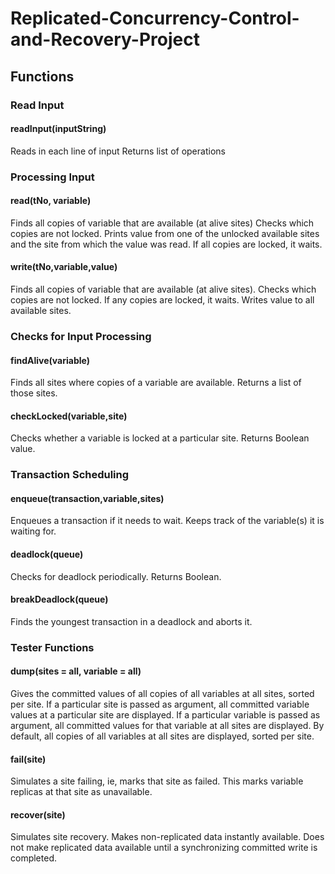 # Replicated-Concurrency-Control-and-Recovery-Project

## Functions

### Read Input
#### readInput(inputString)
Reads in each line of input Returns list of operations
### Processing Input
#### read(tNo, variable)
Finds all copies of variable that are available (at alive sites)
Checks which copies are not locked.
Prints value from one of the unlocked available sites and the site from which the value was read. If all copies are locked, it waits.
#### write(tNo,variable,value)
Finds all copies of variable that are available (at alive sites). Checks which copies are not locked.
If any copies are locked, it waits.
Writes value to all available sites.
### Checks for Input Processing
#### findAlive(variable)
Finds all sites where copies of a variable are available. Returns a list of those sites.
#### checkLocked(variable,site)
Checks whether a variable is locked at a particular site. Returns Boolean value.
### Transaction Scheduling
#### enqueue(transaction,variable,sites)
Enqueues a transaction if it needs to wait. Keeps track of the variable(s) it is waiting for.
#### deadlock(queue)
Checks for deadlock periodically. Returns Boolean.
#### breakDeadlock(queue)
Finds the youngest transaction in a deadlock and aborts it.
### Tester Functions
#### dump(sites = all, variable = all)
Gives the committed values of all copies of all variables at all sites, sorted per site.
If a particular site is passed as argument, all committed variable values at a particular site are displayed.
If a particular variable is passed as argument, all committed values for that variable at all sites are displayed.
By default, all copies of all variables at all sites are displayed, sorted per site.
#### fail(site)
Simulates a site failing, ie, marks that site as failed. This marks variable replicas at that site as unavailable.
#### recover(site)
Simulates site recovery.
Makes non-replicated data instantly available.
Does not make replicated data available until a synchronizing committed write is completed.
